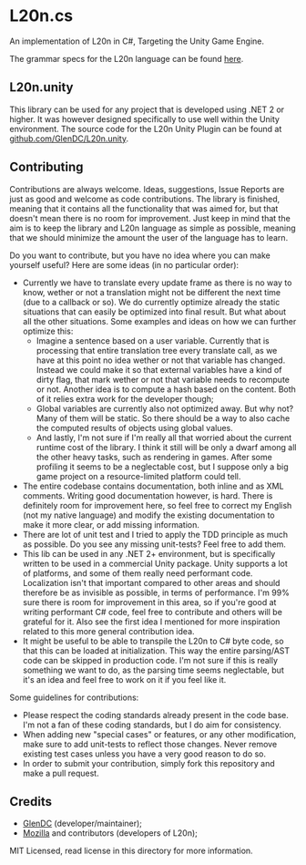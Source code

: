 # L20n.cs

An implementation of L20n in C#, Targeting the Unity Game Engine.

The grammar specs for the L20n language can be found [here](https://github.com/GlenDC/L20n.design).

## L20n.unity

This library can be used for any project that is developed using .NET 2 or higher.
It was however designed specifically to use well within the Unity environment.
The source code for the L20n Unity Plugin can be found at [github.com/GlenDC/L20n.unity](https://github.com/GlenDC/L20n.unity).

## Contributing

Contributions are always welcome.
Ideas, suggestions, Issue Reports are just as good and welcome as code contributions.
The library is finished, meaning that it contains all the functionality that was aimed for,
but that doesn't mean there is no room for improvement. Just keep in mind that the aim
is to keep the library and L20n language as simple as possible,
meaning that we should minimize the amount the user of the language has to learn.

Do you want to contribute, but you have no idea where you can make yourself useful?
Here are some ideas (in no particular order):

+ Currently we have to translate every update frame as there is no way to know,
  wether or not a translation might not be different the next time (due to a callback or so).
  We do currently optimize already the static situations that can easily be optimized into final result.
  But what about all the other situations. Some examples and ideas on how we can further optimize this:
    + Imagine a sentence based on a user variable. Currently that is processing that entire translation tree
      every translate call, as we have at this point no idea wether or not that variable has changed.
      Instead we could make it so that external variables have a kind of dirty flag, that mark wether or not that variable needs to recompute or not. Another idea is to compute a hash based on the content. Both of it relies extra work for the developer though;
    + Global variables are currently also not optimized away. But why not? Many of them will be static. So there should be a way to also cache the computed results of objects using global values.
    + And lastly, I'm not sure if I'm really all that worried about the current runtime cost of the library.
      I think it still will be only a dwarf among all the other heavy tasks, such as rendering in games.
      After some profiling it seems to be a neglectable cost, but I suppose only a big game project on a
      resource-limited platform could tell.
+ The entire codebase contains documentation, both inline and as XML comments. Writing good documentation however, is hard.
  There is definitely room for improvement here, so feel free to correct my English (not my native language) and
  modify the existing documentation to make it more clear, or add missing information.
+ There are lot of unit test and I tried to apply the TDD principle as much as possible.
  Do you see any missing unit-tests? Feel free to add them.
+ This lib can be used in any .NET 2+ environment, but is specifically written to be used in a commercial Unity package.
  Unity supports a lot of platforms, and some of them really need performant code.
  Localization isn't that important compared to other areas and should therefore be as invisible as possible,
  in terms of performance. I'm 99% sure there is room for improvement in this area, so if you're good
  at writing performant C# code, feel free to contribute and others will be grateful for it.
  Also see the first idea I mentioned for more inspiration related to this more general contribution idea.
+ It might be useful to be able to transpile the L20n to C# byte code, so that this can be loaded at initialization.
  This way the entire parsing/AST code can be skipped in production code. I'm not sure if this is really something
  we want to do, as the parsing time seems neglectable, but it's an idea and feel free to work on it if
  you feel like it.

Some guidelines for contributions:

+ Please respect the coding standards already present in the code base.
  I'm not a fan of these coding standards, but I do aim for consistency.
+ When adding new "special cases" or features, or any other modification,
  make sure to add unit-tests to reflect those changes. Never remove existing test cases
  unless you have a very good reason to do so.
+ In order to submit your contribution, simply fork this repository and make a pull request.

## Credits

+ [GlenDC](https://github.com/GlenDC) (developer/maintainer);
+ [Mozilla](https://github.com/l20n) and contributors (developers of L20n);

MIT Licensed, read license in this directory for more information.
